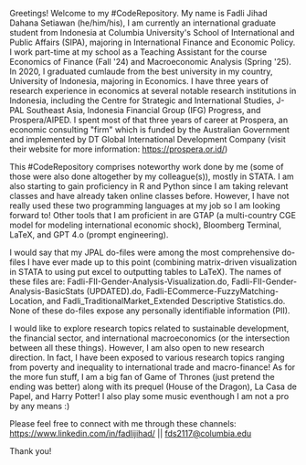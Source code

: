 Greetings! Welcome to my #CodeRepository. My name is Fadli Jihad Dahana Setiawan (he/him/his), I am currently an international graduate student from Indonesia at Columbia University's School of International and Public Affairs (SIPA), majoring in International Finance and Economic Policy. I work part-time at my school as a Teaching Assistant for the course Economics of Finance (Fall '24) and Macroeconomic Analysis (Spring '25). In 2020, I graduated cumlaude from the best university in my country, University of Indonesia, majoring in Economics. I have three years of research experience in economics at several notable research institutions in Indonesia, including the Centre for Strategic and International Studies, J-PAL Southeast Asia, Indonesia Financial Group (IFG) Progress, and Prospera/AIPED. I spent most of that three years of career at Prospera, an economic consulting "firm" which is funded by the Australian Government and implemented by DT Global International Development Company (visit their website for more information: https://prospera.or.id/)

This #CodeRepository comprises noteworthy work done by me (some of those were also done altogether by my colleague(s)), mostly in STATA. I am also starting to gain proficiency in R and Python since I am taking relevant classes and have already taken online classes before. However, I have not really used these two programming languages at my job so I am looking forward to! Other tools that I am proficient in are GTAP (a multi-country CGE model for modeling international economic shock), Bloomberg Terminal, LaTeX, and GPT 4.o (prompt engineering).

I would say that my JPAL do-files were among the most comprehensive do-files I have ever made up to this point (combining matrix-driven visualization in STATA to using put excel to outputting tables to LaTeX). The names of these files are: Fadli-FII-Gender-Analysis-Visualization.do, Fadli-FII-Gender-Analysis-BasicStats (UPDATED).do, Fadli-ECommerce-FuzzyMatching-Location, and Fadli_TraditionalMarket_Extended Descriptive Statistics.do. None of these do-files expose any personally identifiable information (PII).

I would like to explore research topics related to sustainable development, the financial sector, and international macroeconomics (or the intersection between all these things). However, I am also open to new research direction. In fact, I have been exposed to various research topics ranging from poverty and inequality to international trade and macro-finance! As for the more fun stuff, I am a big fan of Game of Thrones (just pretend the ending was better) along with its prequel (House of the Dragon), La Casa de Papel, and Harry Potter! I also play some music eventhough I am not a pro by any means :)

Please feel free to connect with me through these channels: 
https://www.linkedin.com/in/fadlijihad/ || fds2117@columbia.edu 

Thank you!
